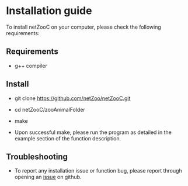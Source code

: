# Installation guide

To install netZooC on your computer, please check the following requirements:

## Requirements

- g++ compiler

## Install

- git clone https://github.com/netZoo/netZooC.git

- cd netZooC/zooAnimalFolder

- make

- Upon successful make, please run the program as detailed in the example section of the function description.

## Troubleshooting

- To report any installation issue or function bug, please report through opening an [issue](https://github.com/netZoo/netZooC/issues) on github.
